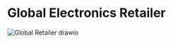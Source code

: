 # Global Electronics Retailer
![Global Retailer drawio](https://github.com/user-attachments/assets/8b9662fe-cb9f-4ae0-b802-c9b58eff2f61)
